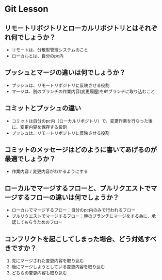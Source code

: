 # Git Lesson

## リモートリポジトリとローカルリポジトリとはそれぞれ何でしょうか？
- リモートは、分散型管理システムのこと
- ローカルとは、自分のpc内　


## プッシュとマージの違いは何でしょうか？
- プッシュは、リモートリポジトリに反映させる役割
- マージは、別のブランチの作業内容(変更履歴)を幹ブランチに取り込むこと


## コミットとプッシュの違い
- コミットは自分のpc内（ローカルリポジトリ）で、変更作業を行なった後に、変更内容を保存する役割
- プッシュは、リモートリポジトリに反映させる役割


## コミットのメッセージはどのように書いてあげるのが最適でしょうか？
- 作業内容 / 変更内容がわかるようにする


## ローカルでマージするフローと、プルリクエストでマージするフローの違いは何でしょうか？
- ローカルでマージするフロー：自分のpc内のみで行われるフロー
- プルリクエストでマージするフロー：幹のブランチにマージをする為に、承認してもらうためのフロー

## コンフリクトを起こしてしまった場合、どう対処すべきですか？
1. 先にマージされた変更内容を取り込む
2. 後にマージしようとしている変更内容を取り込む
3. どちらの変更内容も取り込む